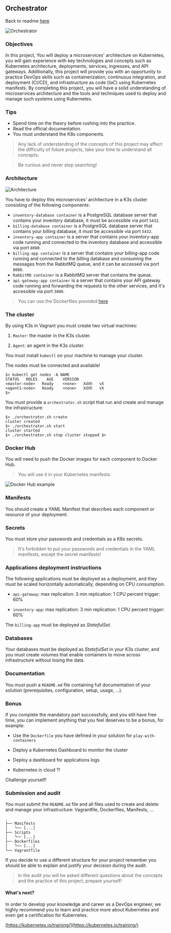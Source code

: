 ## Orchestrator

Back to readme 
[here](README.md)

![Orchestrator](https://github.com/01-edu/public/raw/master/subjects/devops/orchestrator/pictures/Orchestrator.jpg)

### Objectives

In this project, You will deploy a microservices' architecture on Kubernetes,
you will gain experience with key technologies and concepts such as Kubernetes
architecture, deployments, services, ingresses, and API gateways. Additionally,
this project will provide you with an opportunity to practice DevOps skills
such as containerization, continuous integration, and deployment (CI/CD), and
infrastructure as code (_IaC_) using Kubernetes manifests. By completing this
project, you will have a solid understanding of microservices architecture and
the tools and techniques used to deploy and manage such systems using
Kubernetes.

### Tips

- Spend time on the theory before rushing into the practice.
- Read the official documentation.
- You must understand the K8s components.

> Any lack of understanding of the concepts of this project may affect the
> difficulty of future projects, take your time to understand all concepts.

> Be curious and never stop searching!

### Architecture

![Architecture](https://github.com/01-edu/public/raw/master/subjects/devops/orchestrator/pictures/Architecture.png)

You have to deploy this microservices' architecture in a K3s cluster
consisting of the following components:

- `inventory-database container` is a PostgreSQL database server that contains
  your inventory database, it must be accessible via port `5432`.
- `billing-database container` is a PostgreSQL database server that contains
  your billing database, it must be accessible via port `5432`.
- `inventory-app container` is a server that contains your
  inventory-app code running and connected to the inventory database and
  accessible via port `8080`.
- `billing-app container` is a server that contains your billing-app
  code running and connected to the billing database and consuming the messages
  from the RabbitMQ queue, and it can be accessed via port `8080`.
- `RabbitMQ container` is a RabbitMQ server that contains the queue.
- `api-gateway-app container` is a server that contains your
  API gateway code running and forwarding the requests to the other
  services, and it's accessible via port `3000`.

> You can use the Dockerfiles provided
> [here](https://github.com/01-edu/play-with-containers)

### The cluster

By using K3s in Vagrant you must create two virtual machines:

1. `Master`: the master in the K3s cluster.

2. `Agent`: an agent in the K3s cluster.

You must install `kubectl` on your machine to manage your cluster.

The nodes must be connected and available!

```console
$> kubectl get nodes -A NAME
STATUS   ROLES    AGE    VERSION
<master-node>   Ready    <none>   XdXh   vX
<agent1-node>   Ready    <none>   XdXh   vX
$>
```

You must provide a `orchestrator.sh` script that run and create and manage the
infrastructure:

```console
$> ./orchestrator.sh create
cluster created
$> ./orchestrator.sh start
cluster started
$> ./orchestrator.sh stop cluster stopped $>
```

### Docker Hub

You will need to push the Docker images for each component to Docker Hub.

> You will use it in your Kubernetes manifests.

![Docker Hub example](https://github.com/01-edu/public/raw/master/subjects/devops/orchestrator/pictures/dockerhub-example.jpg)

### Manifests

You should create a YAML Manifest that describes each component or resource of
your deployment.

### Secrets

You must store your passwords and credentials as a K8s secrets.

> It's forbidden to put your passwords and credentials in the YAML manifests,
> except the secret manifests!

### Applications deployment instructions

The following applications must be deployed as a deployment, and they
must be scaled horizontally automatically, depending on CPU consumption.

- `api-gateway`: max replication: 3 min replication: 1 CPU percent trigger: 60%

- `inventory-app`: max replication: 3 min replication: 1 CPU percent trigger:
  60%

The `billing-app` must be deployed as _StatefulSet_.

### Databases

Your databases must be deployed as _StatefulSet_ in your K3s cluster, and you
must create volumes that enable containers to move across infrastructure
without losing the data.

### Documentation

You must push a `README.md` file containing full documentation of your solution
(prerequisites, configuration, setup, usage, ...).

### Bonus

If you complete the mandatory part successfully, and you still have free time,
you can implement anything that you feel deserves to be a bonus, for example:

- Use the `Dockerfile` you have defined in your solution for
  `play-with-containers`

- Deploy a Kubernetes Dashboard to monitor the cluster

- Deploy a dashboard for applications logs

- Kubernetes in cloud ?!

Challenge yourself!

### Submission and audit

You must submit the `README.md` file and all files used to create and delete
and manage your infrastructure: Vagrantfile, Dockerfiles, Manifests, ...

```console
.
├── Manifests
│   └── [...]
├── Scripts
│   └── [...]
├── Dockerfiles
│   └── [...]
└── Vagrantfile
```

If you decide to use a different structure for your project remember you should
be able to explain and justify your decision during the audit.

> In the audit you will be asked different questions about the concepts and the
> practice of this project, prepare yourself!

#### What's next?

In order to develop your knowledge and career as a DevOps engineer, we highly
recommend you to learn and practice more about Kubernetes and even get a
certification for Kubernetes.

[https://kubernetes.io/training/](https://kubernetes.io/training/)